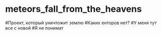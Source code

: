 # meteors_fall_from_the_heavens
#Проект, который уничтожит землю
#Каких енторов нет?
#У меня тут все с новой
#Я не понимат
